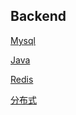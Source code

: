 ## Backend <!-- {docsify-ignore-all} -->

[Mysql](./mysql/README.md ':include')

[Java](./java/README.md ':include')

[Redis](./redis/README.md ':include')

[分布式](./distributed/README.md ':include')
